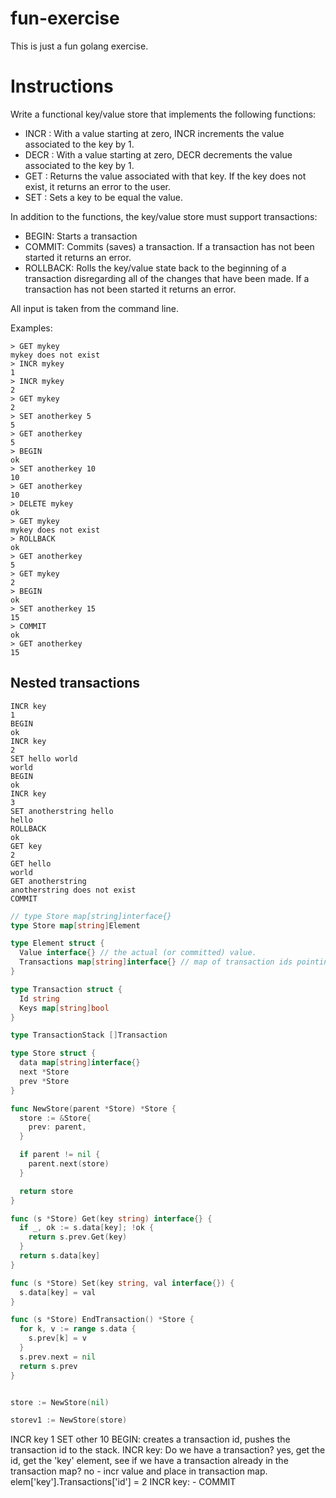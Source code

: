 # fun-exercise
This is just a fun golang exercise.

# Instructions
Write a functional key/value store that implements the following functions:

* INCR <key>: With a value starting at zero, INCR increments the value associated to the key by 1.
* DECR <key>: With a value starting at zero, DECR decrements the value associated to the key by 1.
* GET <key>: Returns the value associated with that key.  If the key does not exist, it returns an error to the user.
* SET <key> <value>: Sets a key to be equal the value.

In addition to the functions, the key/value store must support transactions:

* BEGIN: Starts a transaction
* COMMIT: Commits (saves) a transaction.  If a transaction has not been started it returns an error.
* ROLLBACK: Rolls the key/value state back to the beginning of a transaction disregarding all of the changes that have been made. If a transaction has not been started it returns an error.

All input is taken from the command line.

Examples:
```
> GET mykey
mykey does not exist
> INCR mykey
1
> INCR mykey
2
> GET mykey
2
> SET anotherkey 5
5
> GET anotherkey
5
> BEGIN
ok
> SET anotherkey 10
10
> GET anotherkey
10
> DELETE mykey
ok
> GET mykey
mykey does not exist
> ROLLBACK
ok
> GET anotherkey
5
> GET mykey
2
> BEGIN
ok
> SET anotherkey 15
15
> COMMIT
ok
> GET anotherkey
15
```


## Nested transactions

```
INCR key
1
BEGIN
ok
INCR key
2
SET hello world
world
BEGIN
ok
INCR key
3
SET anotherstring hello
hello
ROLLBACK
ok
GET key
2
GET hello
world
GET anotherstring
anotherstring does not exist
COMMIT
```

```go
// type Store map[string]interface{}
type Store map[string]Element

type Element struct {
  Value interface{} // the actual (or committed) value.
  Transactions map[string]interface{} // map of transaction ids pointing to values associated with the transaction.
}

type Transaction struct {
  Id string
  Keys map[string]bool
}

type TransactionStack []Transaction
```

```go
type Store struct {
  data map[string]interface{}
  next *Store
  prev *Store
}

func NewStore(parent *Store) *Store {
  store := &Store{
    prev: parent,
  }

  if parent != nil {
    parent.next(store)
  }

  return store
}

func (s *Store) Get(key string) interface{} {
  if _, ok := s.data[key]; !ok {
    return s.prev.Get(key)
  }
  return s.data[key]
}

func (s *Store) Set(key string, val interface{}) {
  s.data[key] = val
}

func (s *Store) EndTransaction() *Store {
  for k, v := range s.data {
    s.prev[k] = v
  }
  s.prev.next = nil
  return s.prev
}


store := NewStore(nil)

storev1 := NewStore(store)
```

INCR key
1
SET other 10
BEGIN: creates a transaction id, pushes the transaction id to the stack.
INCR key: Do we have a transaction? yes, get the id, get the 'key' element, see if we have a transaction already in the transaction map? no - incr value and place in transaction map. elem['key'].Transactions['id'] = 2
INCR key: -
COMMIT